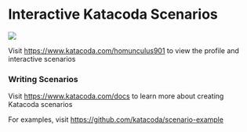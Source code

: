 # Interactive Katacoda Scenarios

[![](http://shields.katacoda.com/katacoda/homunculus901/count.svg)](https://www.katacoda.com/homunculus901 "Get your profile on Katacoda.com")

Visit https://www.katacoda.com/homunculus901 to view the profile and interactive scenarios

### Writing Scenarios
Visit https://www.katacoda.com/docs to learn more about creating Katacoda scenarios

For examples, visit https://github.com/katacoda/scenario-example

